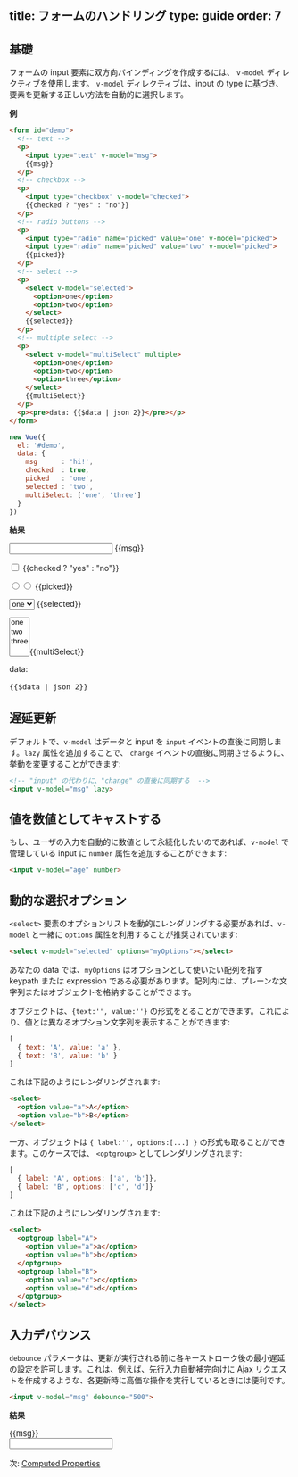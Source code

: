 title: フォームのハンドリング
type: guide
order: 7
---

## 基礎

フォームの input 要素に双方向バインディングを作成するには、 `v-model` ディレクティブを使用します。 `v-model` ディレクティブは、input の type に基づき、要素を更新する正しい方法を自動的に選択します。

**例**

``` html
<form id="demo">
  <!-- text -->
  <p>
    <input type="text" v-model="msg">
    {{msg}}
  </p>
  <!-- checkbox -->
  <p>
    <input type="checkbox" v-model="checked">
    {{checked ? "yes" : "no"}}
  </p>
  <!-- radio buttons -->
  <p>
    <input type="radio" name="picked" value="one" v-model="picked">
    <input type="radio" name="picked" value="two" v-model="picked">
    {{picked}}
  </p>
  <!-- select -->
  <p>
    <select v-model="selected">
      <option>one</option>
      <option>two</option>
    </select>
    {{selected}}
  </p>
  <!-- multiple select -->
  <p>
    <select v-model="multiSelect" multiple>
      <option>one</option>
      <option>two</option>
      <option>three</option>
    </select>
    {{multiSelect}}
  </p>
  <p><pre>data: {{$data | json 2}}</pre></p>
</form>
```

``` js
new Vue({
  el: '#demo',
  data: {
    msg      : 'hi!',
    checked  : true,
    picked   : 'one',
    selected : 'two',
    multiSelect: ['one', 'three']
  }
})
```

**結果**

<form id="demo"><p><input type="text" v-model="msg"> {&#123;msg&#125;}</p><p><input type="checkbox" v-model="checked"> {&#123;checked ? &quot;yes&quot; : &quot;no&quot;&#125;}</p><p><input type="radio" v-model="picked" name="picked" value="one"><input type="radio" v-model="picked" name="picked" value="two"> {&#123;picked&#125;}</p><p><select v-model="selected"><option>one</option><option>two</option></select> {&#123;selected&#125;}</p><p><select v-model="multiSelect" multiple><option>one</option><option>two</option><option>three</option></select>{&#123;multiSelect&#125;}</p><p>data:<pre style="font-size:13px;background:transparent;line-height:1.5em">{&#123;$data | json 2&#125;}</pre></p></form>
<script>
new Vue({
  el: '#demo',
  data: {
    msg      : 'hi!',
    checked  : true,
    picked   : 'one',
    selected : 'two',
    multiSelect: ['one', 'three']
  }
})
</script>

## 遅延更新

デフォルトで、`v-model` はデータと input を `input` イベントの直後に同期します。`lazy` 属性を追加することで、 `change` イベントの直後に同期させるように、挙動を変更することができます:

``` html
<!-- "input" の代わりに、"change" の直後に同期する  -->
<input v-model="msg" lazy>
```

## 値を数値としてキャストする

もし、ユーザの入力を自動的に数値として永続化したいのであれば、`v-model` で管理している input に `number` 属性を追加することができます:

``` html
<input v-model="age" number>
```

## 動的な選択オプション

`<select>` 要素のオプションリストを動的にレンダリングする必要があれば、`v-model`  と一緒に `options` 属性を利用することが推奨されています:

``` html
<select v-model="selected" options="myOptions"></select>
```

あなたの data では、`myOptions` はオプションとして使いたい配列を指す keypath または expression である必要があります。配列内には、プレーンな文字列またはオブジェクトを格納することができます。

オブジェクトは、`{text:'', value:''}` の形式をとることができます。これにより、値とは異なるオプション文字列を表示することができます:

``` js
[
  { text: 'A', value: 'a' },
  { text: 'B', value: 'b' }
]
```

これは下記のようにレンダリングされます:

``` html
<select>
  <option value="a">A</option>
  <option value="b">B</option>
</select>
```

一方、オブジェクトは `{ label:'', options:[...] }` の形式も取ることができます。このケースでは、 `<optgroup>` としてレンダリングされます:

``` js
[
  { label: 'A', options: ['a', 'b']},
  { label: 'B', options: ['c', 'd']}
]
```

これは下記のようにレンダリングされます:

``` html
<select>
  <optgroup label="A">
    <option value="a">a</option>
    <option value="b">b</option>
  </optgroup>
  <optgroup label="B">
    <option value="c">c</option>
    <option value="d">d</option>
  </optgroup>
</select>
```

## 入力デバウンス

`debounce` パラメータは、更新が実行される前に各キーストローク後の最小遅延の設定を許可します。これは、例えば、先行入力自動補完向けに Ajax リクエストを作成するような、各更新時に高価な操作を実行しているときには便利です。

``` html
<input v-model="msg" debounce="500">
```

**結果**

<div id="debounce-demo" class="demo">{&#123;msg&#125;}<br><input v-model="msg" debounce="500"></div>
<script>
new Vue({
  el:'#debounce-demo',
  data: { msg: 'edit me' }
})
</script>

次: [Computed Properties](/guide/computed.html)
